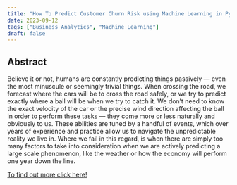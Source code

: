 ```yaml
---
title: "How To Predict Customer Churn Risk using Machine Learning in Python"
date: 2023-09-12
tags: ["Business Analytics", "Machine Learning"]
draft: false
---
```


## Abstract

Believe it or not, humans are constantly predicting things passively — even the most minuscule or seemingly trivial things. When crossing the road, we forecast where the cars will be to cross the road safely, or we try to predict exactly where a ball will be when we try to catch it. We don’t need to know the exact velocity of the car or the precise wind direction affecting the ball in order to perform these tasks — they come more or less naturally and obviously to us. These abilities are tuned by a handful of events, which over years of experience and practice allow us to navigate the unpredictable reality we live in. Where we fail in this regard, is when there are simply too many factors to take into consideration when we are actively predicting a large scale phenomenon, like the weather or how the economy will perform one year down the line.

[To find out more click here!](https://blog.devgenius.io/how-to-predict-customer-churn-risk-using-machine-learning-in-python-b11c09759491?source=friends_link&sk=0c398d098ca8da4d5e59d265382c8d78)